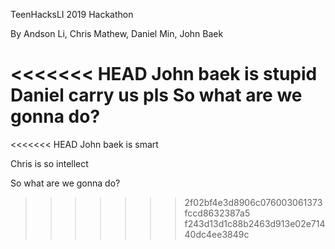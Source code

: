 TeenHacksLI 2019 Hackathon

By Andson Li, Chris Mathew, Daniel Min, John Baek

<<<<<<< HEAD
John baek is stupid
Daniel carry us pls 
So what are we gonna do?
=======
<<<<<<< HEAD
John baek is smart

Chris is so intellect

So what are we gonna do?
>>>>>>> 2f02bf4e3d8906c076003061373fccd8632387a5
>>>>>>> f243d13d1c88b2463d913e02e71440dc4ee3849c
